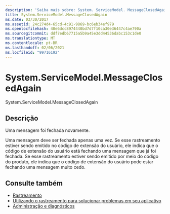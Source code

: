 ```yaml
---
description: 'Saiba mais sobre: System. ServiceModel. MessageClosedAgain'
title: System.ServiceModel.MessageClosedAgain
ms.date: 03/30/2017
ms.assetid: 24c274d4-65cd-4c91-9869-bc6eb34ef979
ms.openlocfilehash: 40e6dcc8974440bd7d7f10ca30e36447c4ae790a
ms.sourcegitcommit: ddf7edb67715a5b9a45e3dd44536dabc153c1de0
ms.translationtype: MT
ms.contentlocale: pt-BR
ms.lasthandoff: 02/06/2021
ms.locfileid: "99716192"
---
```

# <a name="systemservicemodelmessageclosedagain"></a>System.ServiceModel.MessageClosedAgain

System.ServiceModel.MessageClosedAgain  
  
## <a name="description"></a>Descrição  

 Uma mensagem foi fechada novamente.  
  
 Uma mensagem deve ser fechada apenas uma vez. Se esse rastreamento estiver sendo emitido no código de extensão do usuário, ele indica que o código de extensão do usuário está fechando uma mensagem que já foi fechada. Se esse rastreamento estiver sendo emitido por meio do código do produto, ele indica que o código de extensão do usuário pode estar fechando uma mensagem muito cedo.  
  
## <a name="see-also"></a>Consulte também

- [Rastreamento](index.md)
- [Utilizando o rastreamento para solucionar problemas em seu aplicativo](using-tracing-to-troubleshoot-your-application.md)
- [Administração e diagnósticos](../index.md)
